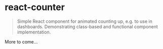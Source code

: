 # react-counter

> Simple React component for animated counting up, e.g. to use in dashboards. Demonstrating class-based and functional component implementation.

More to come...
